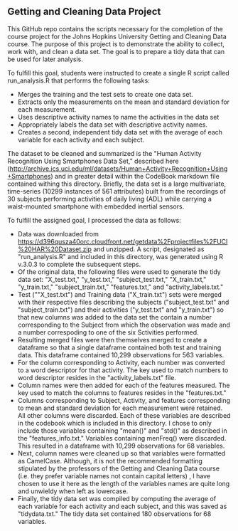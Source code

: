 ## Getting and Cleaning Data Project

This GitHub repo contains the scripts necessary for the completion of the course project for the Johns Hopkins University Getting and Cleaning Data course.  The purpose of this project is to demonstrate the ability to collect, work with, and clean a data set. The goal is to prepare a tidy data that can be used for later analysis.

To fulfill this goal, students were instructed to create a single R script called run_analysis.R that performs the following tasks: 
* Merges the training and the test sets to create one data set.
* Extracts only the measurements on the mean and standard deviation for each measurement. 
* Uses descriptive activity names to name the activities in the data set
* Appropriately labels the data set with descriptive activity names. 
* Creates a second, independent tidy data set with the average of each variable for each activity and each subject.

The dataset to be cleaned and summarized is the "Human Activity Recognition Using Smartphones Data Set," described here (http://archive.ics.uci.edu/ml/datasets/Human+Activity+Recognition+Using+Smartphones) and in greater detail within the CodeBook markdown file contained withing this directory.  Briefly, the data set is a large multivariate, time-series (10299 instances of 561 attributes) built from the recordings of 30 subjects performing activities of daily living (ADL) while carrying a waist-mounted smartphone with embedded inertial sensors.

To fulfill the assigned goal, I processed the data as follows:

* Data was downloaded from https://d396qusza40orc.cloudfront.net/getdata%2Fprojectfiles%2FUCI%20HAR%20Dataset.zip and unzipped.  A script, designated as "run_analysis.R" and included in this directory, was generated using R v.3.0.3 to complete the subsequent steps.
* Of the original data, the following files were used to generate the tidy data set: "X_test.txt," "y_test.txt," "subject_test.txt," "X_train.txt," "y_train.txt," "subject_train.txt," "features.txt," and "activity_labels.txt."
* Test (""X_test.txt") and Training data ("X_train.txt") sets were merged with their respective files describing the subjects ("subject_test.txt" and "subject_train.txt") and their activities ("y_test.txt" and "y_train.txt") so that new columns was added to the data set the contain a number corresponding to the Subject from which the observation was made and a number correspoding to one of the six Sctivities performed.
* Resulting merged files were then themselves merged to create a dataframe so that a single dataframe contained both test and training data.  This dataframe contained 10,299 observations for 563 variables.
* For the column corresponding to Activity, each number was converted to a word descriptor for that activity.  The key used to match numbers to word descriptor resides in the "activity_labels.txt" file.
* Column names were then added for each of the features measured.  The key used to match the columns to features resides in the "features.txt."
* Columns corresponding to Subject, Activity, and features corresponding to mean and standard deviation for each measurement were retained.  All other columns were discarded. Each of these variables are described in the codebook which is included in this directory.  I chose to only include those variables containing "mean()" and "std()" as described in the "features_info.txt."  Variables containing menFreq() were discarded. This resulted in a dataframe with 10,299 observations for 68 variables.
* Next, column names were cleaned up so that variables were formatted as CamelCase.  Although, it is not the recommended formatting stipulated by the professors of the Getting and Cleaning Data course (i.e. they prefer variable names not contain capital letters) , I have chosen to use it here as the length of the variables names are quite long and unwieldy when left as lowercase.
* Finally, the tidy data set was compiled by computing the average of each variable for each activity and each subject, and this was saved as "tidydata.txt."  The tidy data set contained 180 observations for 68 variables.

